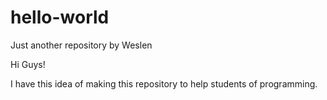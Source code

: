 # hello-world
Just another repository by Weslen

Hi Guys!

I have this idea of making this repository to help students of programming.
